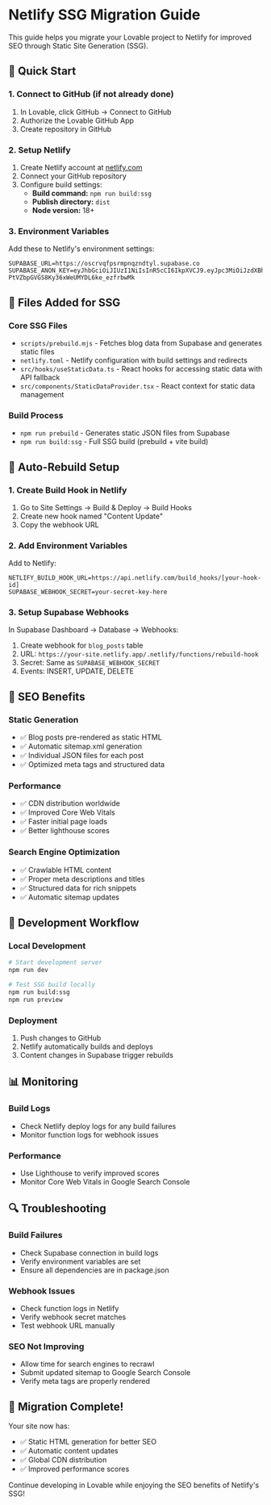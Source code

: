 # Netlify SSG Migration Guide

This guide helps you migrate your Lovable project to Netlify for improved SEO through Static Site Generation (SSG).

## 🚀 Quick Start

### 1. Connect to GitHub (if not already done)
1. In Lovable, click GitHub → Connect to GitHub
2. Authorize the Lovable GitHub App
3. Create repository in GitHub

### 2. Setup Netlify
1. Create Netlify account at [netlify.com](https://netlify.com)
2. Connect your GitHub repository
3. Configure build settings:
   - **Build command:** `npm run build:ssg`
   - **Publish directory:** `dist`
   - **Node version:** 18+

### 3. Environment Variables
Add these to Netlify's environment settings:
```
SUPABASE_URL=https://oscrvqfpsrmpnqzndtyl.supabase.co
SUPABASE_ANON_KEY=eyJhbGciOiJIUzI1NiIsInR5cCI6IkpXVCJ9.eyJpc3MiOiJzdXBhYmFzZSIsInJlZiI6Im9zY3J2cWZwc3JtcG5xem5kdHlsIiwicm9sZSI6ImFub24iLCJpYXQiOjE3NTMzMDQ5ODQsImV4cCI6MjA2ODg4MDk4NH0.4JK4zOg-PtVZbpGVGS8Ky36xWeUMYDL6ke_ezfrbwMk
```

## 📁 Files Added for SSG

### Core SSG Files
- `scripts/prebuild.mjs` - Fetches blog data from Supabase and generates static files
- `netlify.toml` - Netlify configuration with build settings and redirects
- `src/hooks/useStaticData.ts` - React hooks for accessing static data with API fallback
- `src/components/StaticDataProvider.tsx` - React context for static data management

### Build Process
- `npm run prebuild` - Generates static JSON files from Supabase
- `npm run build:ssg` - Full SSG build (prebuild + vite build)

## 🔄 Auto-Rebuild Setup

### 1. Create Build Hook in Netlify
1. Go to Site Settings → Build & Deploy → Build Hooks
2. Create new hook named "Content Update"
3. Copy the webhook URL

### 2. Add Environment Variables
Add to Netlify:
```
NETLIFY_BUILD_HOOK_URL=https://api.netlify.com/build_hooks/[your-hook-id]
SUPABASE_WEBHOOK_SECRET=your-secret-key-here
```

### 3. Setup Supabase Webhooks
In Supabase Dashboard → Database → Webhooks:
1. Create webhook for `blog_posts` table
2. URL: `https://your-site.netlify.app/.netlify/functions/rebuild-hook`
3. Secret: Same as `SUPABASE_WEBHOOK_SECRET`
4. Events: INSERT, UPDATE, DELETE

## 🎯 SEO Benefits

### Static Generation
- ✅ Blog posts pre-rendered as static HTML
- ✅ Automatic sitemap.xml generation
- ✅ Individual JSON files for each post
- ✅ Optimized meta tags and structured data

### Performance
- ✅ CDN distribution worldwide
- ✅ Improved Core Web Vitals
- ✅ Faster initial page loads
- ✅ Better lighthouse scores

### Search Engine Optimization
- ✅ Crawlable HTML content
- ✅ Proper meta descriptions and titles
- ✅ Structured data for rich snippets
- ✅ Automatic sitemap updates

## 🔧 Development Workflow

### Local Development
```bash
# Start development server
npm run dev

# Test SSG build locally
npm run build:ssg
npm run preview
```

### Deployment
1. Push changes to GitHub
2. Netlify automatically builds and deploys
3. Content changes in Supabase trigger rebuilds

## 📊 Monitoring

### Build Logs
- Check Netlify deploy logs for any build failures
- Monitor function logs for webhook issues

### Performance
- Use Lighthouse to verify improved scores
- Monitor Core Web Vitals in Google Search Console

## 🔍 Troubleshooting

### Build Failures
- Check Supabase connection in build logs
- Verify environment variables are set
- Ensure all dependencies are in package.json

### Webhook Issues
- Check function logs in Netlify
- Verify webhook secret matches
- Test webhook URL manually

### SEO Not Improving
- Allow time for search engines to recrawl
- Submit updated sitemap to Google Search Console
- Verify meta tags are properly rendered

## 🎉 Migration Complete!

Your site now has:
- ✅ Static HTML generation for better SEO
- ✅ Automatic content updates
- ✅ Global CDN distribution
- ✅ Improved performance scores

Continue developing in Lovable while enjoying the SEO benefits of Netlify's SSG!
